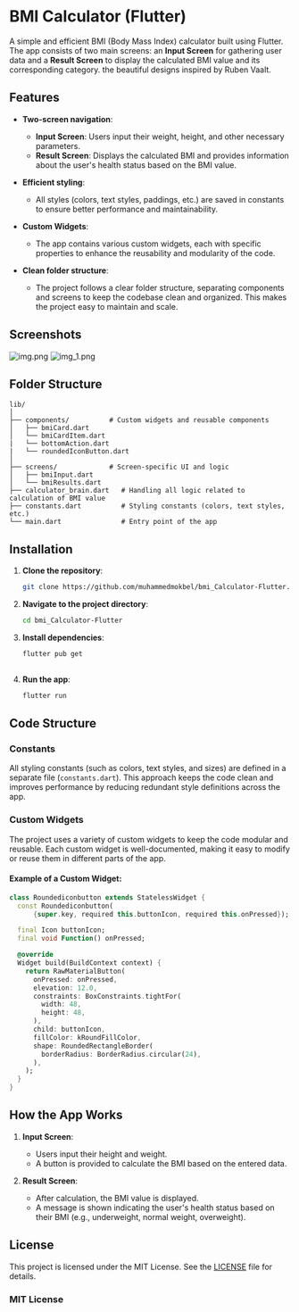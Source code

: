 # BMI Calculator (Flutter)

A simple and efficient BMI (Body Mass Index) calculator built using Flutter. The app consists of two main screens: an **Input Screen** for gathering user data and a **Result Screen** to display the calculated BMI value and its corresponding category.
the beautiful designs inspired by Ruben Vaalt.
## Features

- **Two-screen navigation**:
    - **Input Screen**: Users input their weight, height, and other necessary parameters.
    - **Result Screen**: Displays the calculated BMI and provides information about the user's health status based on the BMI value.

- **Efficient styling**:
    - All styles (colors, text styles, paddings, etc.) are saved in constants to ensure better performance and maintainability.

- **Custom Widgets**:
    - The app contains various custom widgets, each with specific properties to enhance the reusability and modularity of the code.

- **Clean folder structure**:
    - The project follows a clear folder structure, separating components and screens to keep the codebase clean and organized. This makes the project easy to maintain and scale.
## Screenshots
![img.png](img.png)
![img_1.png](img_1.png)
## Folder Structure

```plaintext
lib/
│
├── components/          # Custom widgets and reusable components
│   ├── bmiCard.dart
│   └── bmiCardItem.dart
|   └── bottomAction.dart
|   └── roundedIconButton.dart
│
├── screens/             # Screen-specific UI and logic
│   ├── bmiInput.dart
│   └── bmiResults.dart
├── calculator_brain.dart   # Handling all logic related to calculation of BMI value
├── constants.dart          # Styling constants (colors, text styles, etc.)
└── main.dart               # Entry point of the app
```

## Installation

1. **Clone the repository**:
   ```bash
   git clone https://github.com/muhammedmokbel/bmi_Calculator-Flutter.git

2. **Navigate to the project directory**:
   ```bash
   cd bmi_Calculator-Flutter
   
3. **Install dependencies**:
   ```bash
   flutter pub get
 
4. **Run the app**:
   ```bash
   flutter run

## Code Structure

### Constants

All styling constants (such as colors, text styles, and sizes) are defined in a separate file (`constants.dart`). This approach keeps the code clean and improves performance by reducing redundant style definitions across the app.

### Custom Widgets

The project uses a variety of custom widgets to keep the code modular and reusable. Each custom widget is well-documented, making it easy to modify or reuse them in different parts of the app.

#### Example of a Custom Widget:

```dart
class Roundediconbutton extends StatelessWidget {
  const Roundediconbutton(
      {super.key, required this.buttonIcon, required this.onPressed});

  final Icon buttonIcon;
  final void Function() onPressed;

  @override
  Widget build(BuildContext context) {
    return RawMaterialButton(
      onPressed: onPressed,
      elevation: 12.0,
      constraints: BoxConstraints.tightFor(
        width: 48,
        height: 48,
      ),
      child: buttonIcon,
      fillColor: kRoundFillColor,
      shape: RoundedRectangleBorder(
        borderRadius: BorderRadius.circular(24),
      ),
    );
  }
}
```


## How the App Works

1. **Input Screen**:
   - Users input their height and weight.
   - A button is provided to calculate the BMI based on the entered data.

2. **Result Screen**:
   - After calculation, the BMI value is displayed.
   - A message is shown indicating the user's health status based on their BMI (e.g., underweight, normal weight, overweight).

## License

This project is licensed under the MIT License. See the [LICENSE](LICENSE) file for details.

### MIT License




